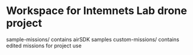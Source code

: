 # Workspace for Intemnets Lab drone project
sample-missions/ contains airSDK samples
custom-missions/ contains edited missions for project use
